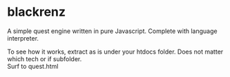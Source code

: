 # blackrenz
A simple quest engine written in pure Javascript. Complete with language interpreter.  

To see how it works, extract as is under your htdocs folder. Does not matter which tech or if subfolder.  
Surf to quest.html


